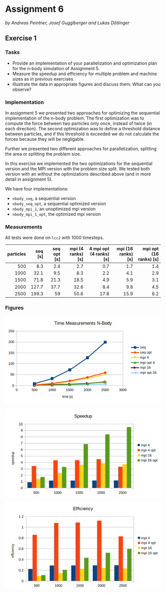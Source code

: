 # Assignment 6

*by Andreas Peintner, Josef Gugglberger and Lukas Dötlinger*

## Exercise 1

### Tasks

- Provide an implementation of your parallelization and optimization plan for the n-body simulation of Assignment 5.
- Measure the speedup and efficiency for multiple problem and machine sizes as in previous exercises.
- Illustrate the data in appropriate figures and discuss them. What can you observe?

### Implementation

In assignment 5 we presented two approaches for optimizing the sequential implementation of the n-body problem. The first optimization was to compute the force between two particles only once, instead of twice (in each direction). The second optimization was to define a threshold distance between particles, and if this threshold is exceeded we do not calculate the forces because they will be negligable.

Further we presented two different approaches for parallelization, splitting the area or splitting the problem size.

In this exercise we implemented the two optimizations for the sequential version and the MPI version with the problem size split. We tested both version with an without the optimizations described above (and in more detail in assignment 5).

We have four implementations:
- `nbody_seq`, a sequential version
- `nbody_seq_opt`, a sequential optimized version
- `nbody_mpi_1`, an unoptimized mpi version
- `nbody_mpi_1_opt`, the optimized mpi version

### Measurements 

All tests were done on `lcc2` with 1000 timesteps.

| particles | seq [s] | seq opt [s] | mpi (4 ranks) [s] | 4 mpi opt (4 ranks) [s] | mpi (16 ranks) [s] | mpi opt (16 ranks) [s]|
| -: | -: | -: | -: | -: | -: | -: |
| 500 | 8.3 | 2.4 | 2.7 | 0.7 | 1.7 | 1.4 |
| 1000 | 32.1 | 9.5 | 8.3 | 2.2 | 4.1 | 2.9 |
| 1500 | 71.8 | 21.3 | 18.5 | 4.9 | 5.9 | 3.1 |
| 2000 | 127.7 | 37.7 | 32.6 | 8.4 | 9.8 | 4.5 |
| 2500 | 199.3 | 59 | 50.6 | 17.8 | 15.9 | 6.2 |


### Figures

![](measurements/time.png)


![](measurements/speedup.png)


![](measurements/efficiency.png)
